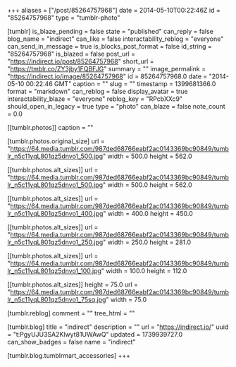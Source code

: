 +++
aliases = ["/post/85264757968"]
date = 2014-05-10T00:22:46Z
id = "85264757968"
type = "tumblr-photo"

[tumblr]
is_blaze_pending = false
state = "published"
can_reply = false
blog_name = "indirect"
can_like = false
interactability_reblog = "everyone"
can_send_in_message = true
is_blocks_post_format = false
id_string = "85264757968"
is_blazed = false
post_url = "https://indirect.io/post/85264757968"
short_url = "https://tmblr.co/ZY3jby1FQBFJG"
summary = ""
image_permalink = "https://indirect.io/image/85264757968"
id = 85264757968.0
date = "2014-05-10 00:22:46 GMT"
caption = ""
slug = ""
timestamp = 1399681366.0
format = "markdown"
can_reblog = false
display_avatar = true
interactability_blaze = "everyone"
reblog_key = "RPcbXXc9"
should_open_in_legacy = true
type = "photo"
can_blaze = false
note_count = 0.0

[[tumblr.photos]]
caption = ""

[tumblr.photos.original_size]
url = "https://64.media.tumblr.com/987ded68766eabf2ac0143369bc90849/tumblr_n5c11yqL801qz5dnvo1_500.jpg"
width = 500.0
height = 562.0

[[tumblr.photos.alt_sizes]]
url = "https://64.media.tumblr.com/987ded68766eabf2ac0143369bc90849/tumblr_n5c11yqL801qz5dnvo1_500.jpg"
width = 500.0
height = 562.0

[[tumblr.photos.alt_sizes]]
url = "https://64.media.tumblr.com/987ded68766eabf2ac0143369bc90849/tumblr_n5c11yqL801qz5dnvo1_400.jpg"
width = 400.0
height = 450.0

[[tumblr.photos.alt_sizes]]
url = "https://64.media.tumblr.com/987ded68766eabf2ac0143369bc90849/tumblr_n5c11yqL801qz5dnvo1_250.jpg"
width = 250.0
height = 281.0

[[tumblr.photos.alt_sizes]]
url = "https://64.media.tumblr.com/987ded68766eabf2ac0143369bc90849/tumblr_n5c11yqL801qz5dnvo1_100.jpg"
width = 100.0
height = 112.0

[[tumblr.photos.alt_sizes]]
height = 75.0
url = "https://64.media.tumblr.com/987ded68766eabf2ac0143369bc90849/tumblr_n5c11yqL801qz5dnvo1_75sq.jpg"
width = 75.0

[tumblr.reblog]
comment = ""
tree_html = ""

[tumblr.blog]
title = "indirect"
description = ""
url = "https://indirect.io/"
uuid = "t:PgyUJU3SA2Klwyt81UWAwQ"
updated = 1739939727.0
can_show_badges = false
name = "indirect"

[tumblr.blog.tumblrmart_accessories]
+++
